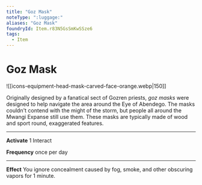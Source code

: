 ```yaml
---
title: "Goz Mask"
noteType: ":luggage:"
aliases: "Goz Mask"
foundryId: Item.r83N5GsSmKwSSze6
tags:
  - Item
---
```


# Goz Mask
![[icons-equipment-head-mask-carved-face-orange.webp|150]]

Originally designed by a fanatical sect of Gozren priests, _goz masks_ were designed to help navigate the area around the Eye of Abendego. The masks couldn't contend with the might of the storm, but people all around the Mwangi Expanse still use them. These masks are typically made of wood and sport round, exaggerated features.

* * *

**Activate** 1 Interact

**Frequency** once per day

* * *

**Effect** You ignore concealment caused by fog, smoke, and other obscuring vapors for 1 minute.
